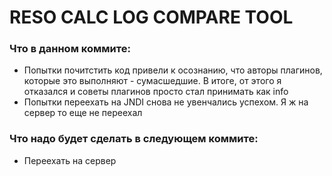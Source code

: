 # RESO CALC LOG COMPARE TOOL


### Что в данном коммите:

* Попытки почитстить код привели к осознанию, что авторы плагинов, которые это выполняют - сумасшедшие. В итоге, от этого я отказался и советы плагинов просто стал принимать как info
* Попытки переехать на JNDI снова не увенчались успехом. Я ж на сервер то еще не переехал


### Что надо будет сделать в следующем коммите:

* Переехать на сервер

